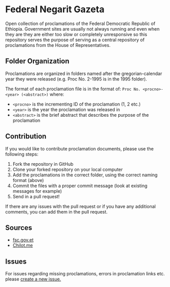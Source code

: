 # Federal Negarit Gazeta
Open collection of proclamations of the Federal Democratic Republic of Ethiopia. Government sites are usually not always running and even when they are they are either too slow or completely unresponsive so this repository serves the purpose of serving as a central repository of proclamations from the House of Representatives.

## Folder Organization
Proclamations are organized in folders named after the gregorian-calendar year they were released (e.g. Proc No. 2-1995 is in the 1995 folder).

The format of each proclamation file is in the format of: `Proc No. <procno>-<year> (<abstract>)` where:

  * `<procno>` is the incrementing ID of the proclamation (1, 2 etc.)
  * `<year>` is the year the proclamation was released in
  * `<abstract>` is the brief abstract that describes the purpose of the proclamation

## Contribution
If you would like to contribute proclamation documents, please use the following steps:

 1. Fork the repository in GitHub
 2. Clone your forked repository on your local computer
 3. Add the proclamations in the correct folder, using the correct naming format (above)
 4. Commit the files with a proper commit message (look at existing messages for example)
 5. Send in a pull request!

If there are any issues with the pull request or if you have any additional comments,  you can add them in the pull request.

## Sources
* [fsc.gov.et](http://www.fsc.gov.et/content/Negarit%20Gazeta/home22.htm)
* [Chilot.me](http://chilot.me/)

## Issues
For issues regarding missing proclamations, errors in proclamation links etc. please [create a new issue.](https://github.com/opengazeta/federal-negarit-gazeta/issues/new)
